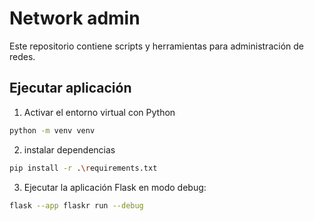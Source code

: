 # Network admin

Este repositorio contiene scripts y herramientas para administración de redes.

## Ejecutar aplicación

1. Activar el entorno virtual con Python
```bash
python -m venv venv
```

2. instalar dependencias
```bash
pip install -r .\requirements.txt
```

3. Ejecutar la aplicación Flask en modo debug:
```bash
flask --app flaskr run --debug
```
